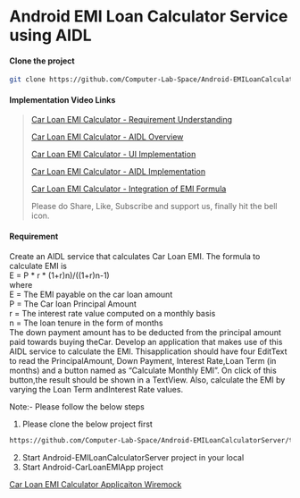 # Android EMI Loan Calculator Service using AIDL 

#### Clone the project

```sh
git clone https://github.com/Computer-Lab-Space/Android-EMILoanCalculatorServer.git
```

#### Implementation Video Links
> [Car Loan EMI Calculator - Requirement Understanding](https://youtu.be/ru4oRMScNmw)
>
> [Car Loan EMI Calculator - AIDL Overview](https://youtu.be/orIj0eo29RM)
>
> [Car Loan EMI Calculator - UI Implementation](https://youtu.be/t-cozkATUA4)
>
> [Car Loan EMI Calculator - AIDL Implementation](https://youtu.be/ztqq9Jt_hU8)
>
> [Car Loan EMI Calculator - Integration of EMI Formula](https://youtu.be/vXqmvaEFfnE)
>
> Please do Share, Like, Subscribe and support us, finally hit the bell icon.

#### Requirement
Create an AIDL service that calculates Car Loan EMI. The formula to calculate EMI is  
E = P * r * (1+r)n)/((1+r)n-1)  
where  
E = The EMI payable on the car loan amount  
P = The Car loan Principal Amount  
r = The interest rate value computed on a monthly basis  
n = The loan tenure in the form of months  
The down payment amount has to be deducted from the principal amount paid towards buying
theCar. Develop an application that makes use of this AIDL service to calculate the EMI.
Thisapplication should have four EditText to read the PrincipalAmount, Down Payment, Interest
Rate,Loan Term (in months) and a button named as “Calculate Monthly EMI”. On click of this
button,the result should be shown in a TextView. Also, calculate the EMI by varying the Loan
Term andInterest Rate values.

Note:- Please follow the below steps  
  1) Please clone the below project first
  ```sh
  https://github.com/Computer-Lab-Space/Android-EMILoanCalculatorServer/tree/develop
  ```
  2) Start Android-EMILoanCalculatorServer project in your local  
  3) Start Android-CarLoanEMIApp project  

[Car Loan EMI Calculator Applicaiton Wiremock](https://github.com/Computer-Lab-Space/Android-CarLoanEMIApp/blob/master/app/src/main/res/drawable/EMI_calculator_wiremock.png)
